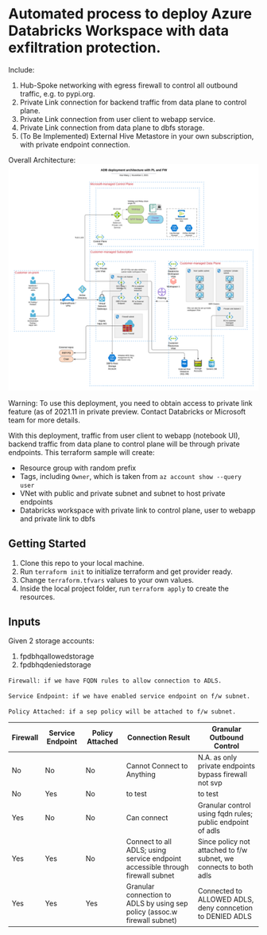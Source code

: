 # Automated process to deploy Azure Databricks Workspace with data exfiltration protection.

Include:
1. Hub-Spoke networking with egress firewall to control all outbound traffic, e.g. to pypi.org.
2. Private Link connection for backend traffic from data plane to control plane.
3. Private Link connection from user client to webapp service.
4. Private Link connection from data plane to dbfs storage.
5. (To Be Implemented) External Hive Metastore in your own subscription, with private endpoint connection.

Overall Architecture:
![alt text](../charts/adb-private-links.png?raw=true)

Warning: To use this deployment, you need to obtain access to private link feature (as of 2021.11 in private preview. Contact Databricks or Microsoft team for more details.

With this deployment, traffic from user client to webapp (notebook UI), backend traffic from data plane to control plane will be through private endpoints. This terraform sample will create:
* Resource group with random prefix
* Tags, including `Owner`, which is taken from `az account show --query user`
* VNet with public and private subnet and subnet to host private endpoints
* Databricks workspace with private link to control plane, user to webapp and private link to dbfs


## Getting Started
1. Clone this repo to your local machine.
2. Run `terraform init` to initialize terraform and get provider ready.
3. Change `terraform.tfvars` values to your own values.
4. Inside the local project folder, run `terraform apply` to create the resources.

## Inputs

Given 2 storage accounts: 
1. fpdbhqallowedstorage
2. fpdbhqdeniedstorage

`Firewall: if we have FQDN rules to allow connection to ADLS.`

`Service Endpoint: if we have enabled service endpoint on f/w subnet.`

`Policy Attached: if a sep policy will be attached to f/w subnet.`

| Firewall | Service Endpoint | Policy Attached | Connection Result                                                              | Granular Outbound Control                                         |
| -------- | ---------------- | --------------- | ------------------------------------------------------------------------------ | ----------------------------------------------------------------- |
| No       | No               | No              | Cannot Connect to Anything                                                     | N.A. as only private endpoints bypass firewall not svp            |
| No       | Yes              | No              | to test                                                                        | to test                                                           |
| Yes      | No               | No              | Can connect                                                                    | Granular control using fqdn rules; public endpoint of adls        |
| Yes      | Yes              | No              | Connect to all ADLS; using service endpoint accessible through firewall subnet | Since policy not attached to f/w subnet, we connects to both adls |
| Yes      | Yes              | Yes             | Granular connection to ADLS by using sep policy (assoc.w firewall subnet)      | Connected to ALLOWED ADLS, deny conncetion to DENIED ADLS         |

